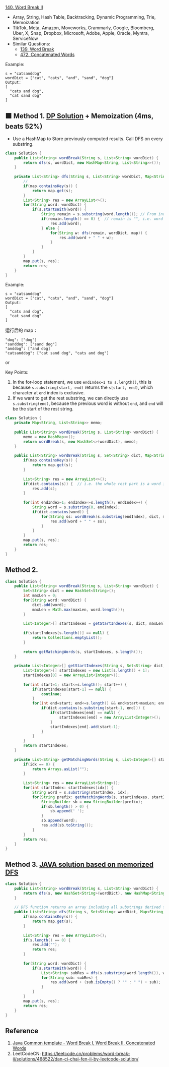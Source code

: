 [140. Word Break II](https://leetcode.com/problems/word-break-ii/)

* Array, String, Hash Table, Backtracking, Dynamic Programming, Trie, Memoization
* TikTok, Meta, Amazon, Moveworks, Grammarly, Google, Bloomberg, Uber, X, Snap, Dropbox, Microsoft, Adobe, Apple, Oracle, Myntra, ServiceNow
* Similar Questions:
    * [139. Word Break](https://leetcode.com/problems/word-break/)
    * [472. Concatenated Words](https://leetcode.com/problems/concatenated-words/)


Example:

    s = "catsanddog"
    wordDict = ["cat", "cats", "and", "sand", "dog"]
    Output:
    [
      "cats and dog",
      "cat sand dog"
    ]   
    
## 🟩 Method 1. [DP Solution](https://leetcode.com/problems/concatenated-words/discuss/348972/Java-Common-template-Word-Break-I-Word-Break-II-Concatenated-Words) + Memoization (4ms, beats 52%)
* Use a HashMap to Store previously computed results. Call DFS on every substring.
```java
class Solution {
    public List<String> wordBreak(String s, List<String> wordDict) {
        return dfs(s, wordDict, new HashMap<String, List<String>>());
    }
    
    private List<String> dfs(String s, List<String> wordDict, Map<String, List<String>> map) {
        // 
        if(map.containsKey(s)) {
            return map.get(s);
        }
        List<String> res = new ArrayList<>();
        for(String word: wordDict) {
            if(s.startsWith(word)) {
                String remain = s.substring(word.length()); // From index word.length to the end
                if(remain.length() == 0) {  // remain is "", i.e. word is the last word
                    res.add(word);
                } else {
                    for(String w: dfs(remain, wordDict, map)) {
                        res.add(word + " " + w);
                    }
                }
            }
        }
        map.put(s, res);
        return res;
    }
}
```

Example:

    s = "catsanddog"
    wordDict = ["cat", "cats", "and", "sand", "dog"]
    Output:
    [
      "cats and dog",
      "cat sand dog"
    ] 

运行后的 map：

    "dog": ["dog"]
    "sanddog": ["sand dog"]
    "anddog": ["and dog]
    "catsanddog": ["cat sand dog", "cats and dog"]

or 

Key Points:
1. In the for-loop statement, we use `endIndex=1 to s.length()`, this is because `s.substring(start, end)` returns the `s[start, end)`, which character at `end` index is exclusive.
2. If we want to get the rest substring, we can directly use `s.substring(end)`, because the previous word is without `end`, and `end` will be the start of the rest string.
```java
class Solution {
    private Map<String, List<String>> memo;
    
    public List<String> wordBreak(String s, List<String> wordDict) {
        memo = new HashMap<>();
        return wordBreak(s, new HashSet<>(wordDict), memo);
    }
    
    public List<String> wordBreak(String s, Set<String> dict, Map<String, List<String>> map) {
        if(map.containsKey(s)) {
            return map.get(s);
        }
        
        List<String> res = new ArrayList<>();
        if(dict.contains(s)) {  // i.e. the whole rest part is a word in dict
            res.add(s);
        }
        
        for(int endIndex=1; endIndex<=s.length(); endIndex++) {
            String word = s.substring(0, endIndex);
            if(dict.contains(word)) {
                for(String ss: wordBreak(s.substring(endIndex), dict, map)) {
                    res.add(word + " " + ss);
                }
            }
        }
        map.put(s, res);
        return res;
    }
}
```


## Method 2.
```java
class Solution {
    public List<String> wordBreak(String s, List<String> wordDict) {
        Set<String> dict = new HashSet<String>();
        int maxLen = 0;
        for(String word: wordDict) {
            dict.add(word);
            maxLen = Math.max(maxLen, word.length());
        }
        
        List<Integer>[] startIndexes = getStartIndexes(s, dict, maxLen);
        
        if(startIndexes[s.length()] == null) {
            return Collections.emptyList();
        }
        
        return getMatchingWords(s, startIndexes, s.length());
    }
    
    private List<Integer>[] getStartIndexes(String s, Set<String> dict, int maxLen) {
        List<Integer>[] startIndexes = new List[s.length() + 1];
        startIndexes[0] = new ArrayList<Integer>();
        
        for(int start=1; start<=s.length(); start++) {
            if(startIndexes[start-1] == null) {
                continue;
            }
            for(int end=start; end<=s.length() && end<start+maxLen; end++) {
                if(dict.contains(s.substring(start-1, end))) {
                    if(startIndexes[end] == null) {
                        startIndexes[end] = new ArrayList<Integer>();
                    }
                    startIndexes[end].add(start-1);
                }
            }
        }
        return startIndexes;
    }
    
    private List<String> getMatchingWords(String s, List<Integer>[] startIndexes, int idx) {
        if(idx == 0) {
            return Arrays.asList("");
        }
        
        List<String> res = new ArrayList<String>();
        for(int startIndex: startIndexes[idx]) {
            String word = s.substring(startIndex, idx);
            for(String prefix: getMatchingWords(s, startIndexes, startIndex)) {
                StringBuilder sb = new StringBuilder(prefix);
                if(sb.length() > 0) {
                    sb.append(' ');
                }
                sb.append(word);
                res.add(sb.toString());
            }
        }
        return res;
    }
}
``` 


## Method 3. [JAVA solution based on memorized DFS](https://leetcode.com/problems/word-break-ii/discuss/44167/My-concise-JAVA-solution-based-on-memorized-DFS)
```java
class Solution {
    public List<String> wordBreak(String s, List<String> wordDict) {
        return dfs(s, new HashSet<String>(wordDict), new HashMap<String, List<String>>());
    }
    
    // DFS function returns an array including all substrings derived from string s
    public List<String> dfs(String s, Set<String> wordDict, Map<String, List<String>> map) {
        if(map.containsKey(s)) {
            return map.get(s);
        }
        
        List<String> res = new ArrayList<>();
        if(s.length() == 0) {
            res.add("");
            return res;
        }
        
        for(String word: wordDict) {
            if(s.startsWith(word)) {
                List<String> subRes = dfs(s.substring(word.length()), wordDict, map);
                for(String sub: subRes) {
                    res.add(word + (sub.isEmpty() ? "" : " ") + sub);
                }
            }
        }
        map.put(s, res);
        return res;
    }
}
```

## Reference
1. [Java Common template - Word Break I, Word Break II, Concatenated Words](https://leetcode.com/problems/concatenated-words/discuss/348972/Java-Common-template-Word-Break-I-Word-Break-II-Concatenated-Words)
2. LeetCodeCN: https://leetcode.cn/problems/word-break-ii/solutions/468522/dan-ci-chai-fen-ii-by-leetcode-solution/
